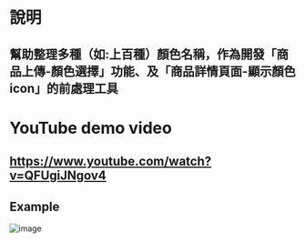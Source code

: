 說明
===

幫助整理多種（如:上百種）顏色名稱，作為開發「商品上傳-顏色選擇」功能、及「商品詳情頁面-顯示顏色 icon」的前處理工具
---------------------

YouTube demo video
===

https://www.youtube.com/watch?v=QFUgiJNgov4
---------------------

Example
---
![image](https://i.imgur.com/QjnvSTb.png)
